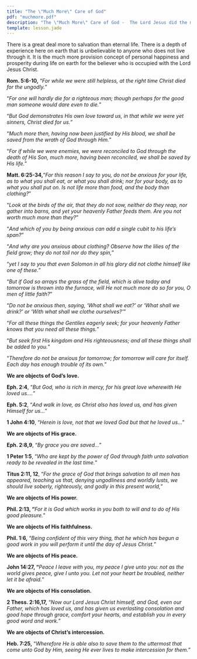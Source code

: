```yaml
---
title: "The \"Much More\" Care of God"
pdf: "muchmore.pdf"
description: "The \"Much More\" Care of God -  The Lord Jesus did the most for us when He died on the Cross. In the Christian life He does much more than the most for us."
template: lesson.jade
---
```


There is a great deal more to salvation than eternal life. There is a depth of experience here on earth that is unbelievable to anyone who does not live through it. It is the much more provision concept of personal happiness and prosperity during life on earth for the believer who is occupied with the Lord Jesus Christ.

**Rom. 5:6-10,** “_For while we were still helpless, at the right time Christ died for the ungodly._”

“_For one will hardly die for a righteous man; though perhaps for the good man someone would dare even to die._”

“_But God demonstrates His own love toward us, in that while we were yet sinners, Christ died for us._”

“_Much more then, having now been justified by His blood, we shall be saved from the wrath of God through Him._”

“_For if while we were enemies, we were reconciled to God through the death of His Son, much more, having been reconciled, we shall be saved by His life._”

**Matt. 6:25-34,**“_For this reason I say to you, do not be anxious for your life, as to what you shall eat, or what you shall drink; nor for your body, as to what you shall put on. Is not life more than food, and the body than clothing?_”

“_Look at the birds of the air, that they do not sow, neither do they reap, nor gather into barns, and yet your heavenly Father feeds them. Are you not worth much more than they?_”

“_And which of you by being anxious can add a single cubit to his life’s span?_”

“_And why are you anxious about clothing? Observe how the lilies of the field grow; they do not toil nor do they spin,_”

“_yet I say to you that even Solomon in all his glory did not clothe himself like one of these._”

“_But if God so arrays the grass of the field, which is alive today and tomorrow is thrown into the furnace, will He not much more do so for you, O men of little faith?_”

“_Do not be anxious then, saying, ‘What shall we eat?’ or ‘What shall we drink?’ or ‘With what shall we clothe ourselves?’_”

“_For all these things the Gentiles eagerly seek; for your heavenly Father knows that you need all these things._”

“_But seek first His kingdom and His righteousness; and all these things shall be added to you._”

“_Therefore do not be anxious for tomorrow; for tomorrow will care for itself. Each day has enough trouble of its own._”

**We are objects of God’s love.**

**Eph. 2:4**, “_But God, who is rich in mercy, for his great love wherewith He loved us…._”

**Eph. 5:2**, “_And walk in love, as Christ also has loved us, and has given Himself for us…_”

**1 John 4:10**, “_Herein is love, not that we loved God but that he loved us…_”

**We are objects of His grace.**

**Eph. 2:8,9**, “_By grace you are saved…_”

**1 Peter 1:5**, “_Who are kept by the power of God through faith unto salvation ready to be revealed in the last time._”

**Titus 2:11, 12**, “_For the grace of God that brings salvation to all men has appeared, teaching us that, denying ungodliness and worldly lusts, we should live soberly, righteously, and godly in this present world,_”

**We are objects of His power.**

**Phil. 2:13, “**_For it is God which works in you both to will and to do of His good pleasure._”

**We are objects of His faithfulness.**

**Phil. 1:6,** “_Being confident of this very thing, that he which has begun a good work in you will perform it until the day of Jesus Christ._”

**We are objects of His peace.**

**John 14:27, “**_Peace I leave with you, my peace I give unto you: not as the world gives peace, give I unto you. Let not your heart be troubled, neither let it be afraid._”

**We are objects of His consolation.**

**2 Thess. 2:16,17,** “_Now our Lord Jesus Christ himself, and God, even our Father, which has loved us, and has given us everlasting consolation and good hope through grace, comfort your hearts, and establish you in every good word and work._”

**We are objects of Christ’s intercession.**

**Heb. 7:25,** “_Wherefore He is able also to save them to the uttermost that come unto God by Him, seeing He ever lives to make intercession for them._”

